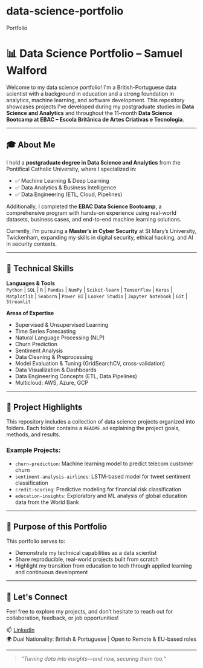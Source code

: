 # data-science-portfolio
Portfolio

# 📊 Data Science Portfolio – Samuel Walford

Welcome to my data science portfolio! I'm a British-Portuguese data scientist with a background in education and a strong foundation in analytics, machine learning, and software development. This repository showcases projects I've developed during my postgraduate studies in **Data Science and Analytics** and throughout the 11-month **Data Science Bootcamp at EBAC – Escola Britânica de Artes Criativas e Tecnologia**.

---

## 🎓 About Me

I hold a **postgraduate degree in Data Science and Analytics** from the Pontifical Catholic University, where I specialized in:

- ✅ Machine Learning & Deep Learning  
- ✅ Data Analytics & Business Intelligence  
- ✅ Data Engineering (ETL, Cloud, Pipelines)

Additionally, I completed the **EBAC Data Science Bootcamp**, a comprehensive program with hands-on experience using real-world datasets, business cases, and end-to-end machine learning solutions.

Currently, I’m pursuing a **Master’s in Cyber Security** at St Mary’s University, Twickenham, expanding my skills in digital security, ethical hacking, and AI in security contexts.

---

## 🧰 Technical Skills

**Languages & Tools**  
`Python` | `SQL` | `R` | `Pandas` | `NumPy` | `Scikit-learn` | `TensorFlow` | `Keras` | `Matplotlib` | `Seaborn` | `Power BI` | `Looker Studio` | `Jupyter Notebook` | `Git` | `Streamlit`

**Areas of Expertise**
- Supervised & Unsupervised Learning
- Time Series Forecasting
- Natural Language Processing (NLP)
- Churn Prediction
- Sentiment Analysis
- Data Cleaning & Preprocessing
- Model Evaluation & Tuning (GridSearchCV, cross-validation)
- Data Visualization & Dashboards
- Data Engineering Concepts (ETL, Data Pipelines)
- Multicloud: AWS, Azure, GCP

---

## 📁 Project Highlights

This repository includes a collection of data science projects organized into folders. Each folder contains a `README.md` explaining the project goals, methods, and results.

### Example Projects:
- `churn-prediction`: Machine learning model to predict telecom customer churn  
- `sentiment-analysis-airlines`: LSTM-based model for tweet sentiment classification  
- `credit-scoring`: Predictive modeling for financial risk classification  
- `education-insights`: Exploratory and ML analysis of global education data from the World Bank  

---

## 📌 Purpose of this Portfolio

This portfolio serves to:
- Demonstrate my technical capabilities as a data scientist
- Share reproducible, real-world projects built from scratch
- Highlight my transition from education to tech through applied learning and continuous development

---

## 🤝 Let's Connect

Feel free to explore my projects, and don’t hesitate to reach out for collaboration, feedback, or job opportunities!

📫 [LinkedIn](https://www.linkedin.com/in/samuelwalford)  
🌍 Dual Nationality: British & Portuguese | Open to Remote & EU-based roles

---

> *“Turning data into insights—and now, securing them too.”*
